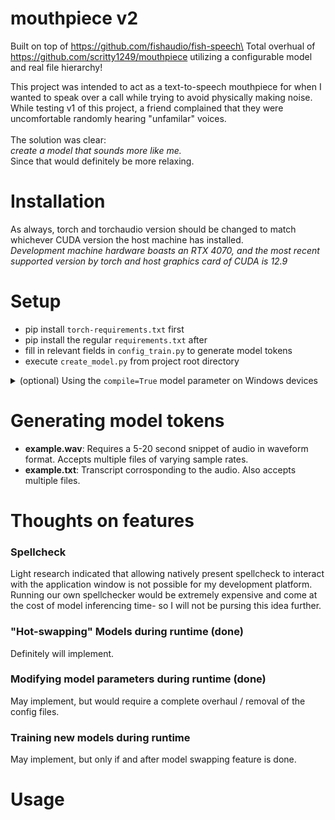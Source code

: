 # mouthpiece v2
Built on top of https://github.com/fishaudio/fish-speech\
Total overhual of https://github.com/scritty1249/mouthpiece utilizing a configurable model and real file hierarchy!

This project was intended to act as a text-to-speech mouthpiece for when I wanted to speak over a call while trying to avoid physically making noise.\
While testing v1 of this project, a friend complained that they were uncomfortable randomly hearing "unfamilar" voices.\
<br/>
The solution was clear:\
*create a model that sounds more like me.*\
Since that would definitely be more relaxing.

# Installation
As always, torch and torchaudio version should be changed to match whichever CUDA version the host machine has installed.\
*Development machine hardware boasts an RTX 4070, and the most recent supported version by torch and host graphics card of CUDA is 12.9*

# Setup
- pip install `torch-requirements.txt` first
- pip install the regular `requirements.txt` after
- fill in relevant fields in `config_train.py` to generate model tokens
- execute `create_model.py` from project root directory
<details>
<summary>(optional) Using the <code>compile=True</code> model parameter on Windows devices</summary>
Attempting to generate speech with CUDA kernal fusion enabled on Windows devices returns the following error from the pytorch binary:</br>
<code>
OverflowError (Python int too large to convert to C long)
</code></br>
To resolve this, follow instructions listed <a href="https://github.com/pytorch/pytorch/issues/162430#issuecomment-3289054096">here</a> for modifying your specific pytorch binary (or rebuild from source with the patch mentioned at the top of the linked issue)</br>
After applying this fix, it will inference fine but will still raise the warning:</br>
<code>
UserWarning: Enable tracemalloc to get the object allocation traceback
</code></br>
On either of the following lines:</br>
<code>
equal |= a_isnan and b_isnan</br>
mask |= a_isnan and not b_isnan
</code></br>
Inference time still shows significant improvement for enabling the setting, despite the warnings.</br>
</details>

# Generating model tokens
- __example.wav__: Requires a 5-20 second snippet of audio in waveform format. Accepts multiple files of varying sample rates.
- __example.txt__: Transcript corrosponding to the audio. Also accepts multiple files.

# Thoughts on features
### Spellcheck
Light research indicated that allowing natively present spellcheck to interact with the application window is not possible for my development platform.\
Running our own spellchecker would be extremely expensive and come at the cost of model inferencing time- so I will not be pursing this idea further.
### "Hot-swapping" Models during runtime (done)
Definitely will implement.
### Modifying model parameters during runtime (done)
May implement, but would require a complete overhaul / removal of the config files.
### Training new models during runtime
May implement, but only if and after model swapping feature is done.

# Usage